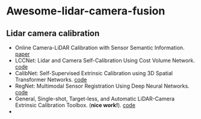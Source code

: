 # Awesome-lidar-camera-fusion

## Lidar camera calibration
 - Online Camera-LiDAR Calibration with Sensor Semantic Information. [paper](https://ieeexplore.ieee.org/abstract/document/9196627)
 - LCCNet: Lidar and Camera Self-Calibration Using Cost Volume Network. [code](https://github.com/IIPCVLAB/LCCNet)
 - CalibNet: Self-Supervised Extrinsic Calibration using 3D Spatial Transformer Networks. [code](https://github.com/epiception/CalibNet)
 - RegNet: Multimodal Sensor Registration Using Deep Neural Networks. [code](https://github.com/aaronlws95/regnet?tab=readme-ov-file)
 - General, Single-shot, Target-less, and Automatic LiDAR-Camera Extrinsic Calibration Toolbox. (**nice work!**). [code](https://github.com/koide3/direct_visual_lidar_calibration)
 - 

